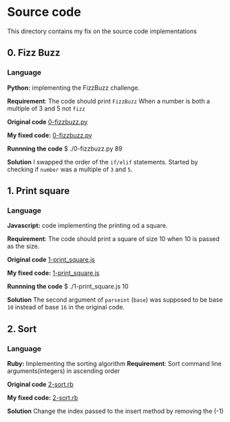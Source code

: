 # Source code
This directory contains my fix on the source code implementations

## 0. Fizz Buzz
### Language
**Python:** implementing the FizzBuzz challenge.

**Requirement**: The code should print `FizzBuzz` When a number is both a multiple of 3 and 5 not `fizz`

**Original code**
[0-fizzbuzz.py](https://github.com/holbertonschool/0x00-Fix_My_Code_Challenge/blob/master/0-fizzbuzz.py)

**My fixed code:**
[0-fizzbuzz.py](./0-fizzbuzz.py)

**Runnning the code**
$ ./0-fizzbuzz.py 89

**Solution**
I swapped the order of the `if/elif` statements. Started by checking if `number` was a multiple of `3` and `5`.

## 1. Print square
### Language
**Javascript:** code implementing the printing od a square.

**Requirement**: The code should print a square of size 10 when 10 is passed as the size.

**Original code**
[1-print_square.js](https://github.com/holbertonschool/0x00-Fix_My_Code_Challenge/blob/master/1-print_square.js)

**My fixed code:**
[1-print_square.js](./1-print_square.js)

**Runnning the code**
$ ./1-print_square.js 10

**Solution**
The second argument of `parseint` (`base`) was supposed to be base `10` instead of base `16` in the original code.

## 2. Sort
### Language
**Ruby:** Implementing the sorting algorithm
**Requirement**: Sort command line arguments(integers) in ascending order

**Original code**
[2-sort.rb](https://github.com/holbertonschool/0x00-Fix_My_Code_Challenge/blob/master/2-sort.rb)

**My fixed code:**
[2-sort.rb](./2-sort.rb)

**Solution**
Change the index passed to the insert method by removing the (-1)

